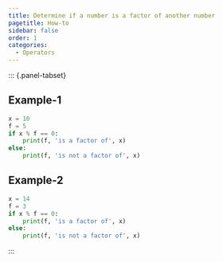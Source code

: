 ```yaml
---
title: Determine if a number is a factor of another number
pagetitle: How-to
sidebar: false
order: 1
categories:
  - Operators
---
```


::: {.panel-tabset}

## Example-1

```python
x = 10
f = 5
if x % f == 0:
    print(f, 'is a factor of', x)
else:
    print(f, 'is not a factor of', x)
```

## Example-2

```python
x = 14
f = 3
if x % f == 0:
    print(f, 'is a factor of', x)
else:
    print(f, 'is not a factor of', x)
```

:::

